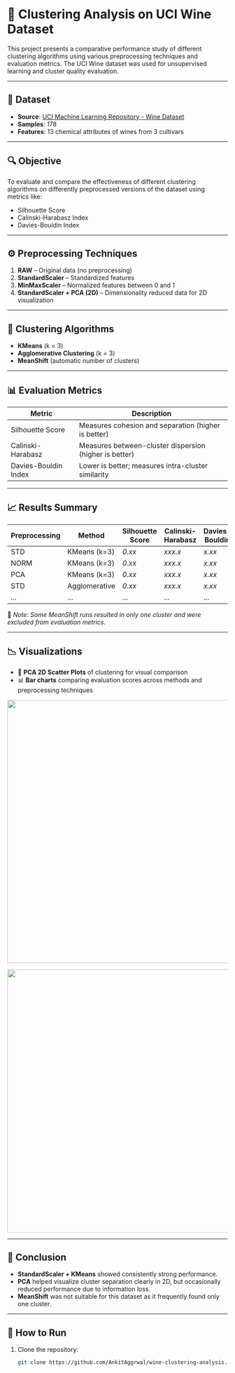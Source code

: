 # 🍷 Clustering Analysis on UCI Wine Dataset

This project presents a comparative performance study of different clustering algorithms using various preprocessing techniques and evaluation metrics. The UCI Wine dataset was used for unsupervised learning and cluster quality evaluation.

---

## 📁 Dataset
- **Source**: [UCI Machine Learning Repository - Wine Dataset](https://archive.ics.uci.edu/ml/datasets/wine)
- **Samples**: 178
- **Features**: 13 chemical attributes of wines from 3 cultivars

---

## 🔍 Objective
To evaluate and compare the effectiveness of different clustering algorithms on differently preprocessed versions of the dataset using metrics like:
- Silhouette Score
- Calinski-Harabasz Index
- Davies-Bouldin Index

---

## ⚙️ Preprocessing Techniques

1. **RAW** – Original data (no preprocessing)
2. **StandardScaler** – Standardized features
3. **MinMaxScaler** – Normalized features between 0 and 1
4. **StandardScaler + PCA (2D)** – Dimensionality reduced data for 2D visualization

---

## 🤖 Clustering Algorithms

- **KMeans** (k = 3)
- **Agglomerative Clustering** (k = 3)
- **MeanShift** (automatic number of clusters)

---

## 📊 Evaluation Metrics

| Metric               | Description |
|----------------------|-------------|
| Silhouette Score     | Measures cohesion and separation (higher is better) |
| Calinski-Harabasz    | Measures between-cluster dispersion (higher is better) |
| Davies-Bouldin Index | Lower is better; measures intra-cluster similarity |

---

## 📈 Results Summary

| Preprocessing | Method            | Silhouette Score | Calinski-Harabasz | Davies-Bouldin |
|---------------|-------------------|------------------|-------------------|----------------|
| STD           | KMeans (k=3)      | *0.xx*           | *xxx.x*           | *x.xx*         |
| NORM          | KMeans (k=3)      | *0.xx*           | *xxx.x*           | *x.xx*         |
| PCA           | KMeans (k=3)      | *0.xx*           | *xxx.x*           | *x.xx*         |
| STD           | Agglomerative     | *0.xx*           | *xxx.x*           | *x.xx*         |
| ...           | ...               | ...              | ...               | ...            |

📌 *Note: Some MeanShift runs resulted in only one cluster and were excluded from evaluation metrics.*

---

## 📉 Visualizations

- 📌 **PCA 2D Scatter Plots** of clustering for visual comparison
- 📊 **Bar charts** comparing evaluation scores across methods and preprocessing techniques

<p align="center">
  <img src="results/cluster_plots.png" width="600" />
</p>

<p align="center">
  <img src="results/evaluation_table.png" width="600" />
</p>

---

## 🧠 Conclusion

- **StandardScaler + KMeans** showed consistently strong performance.
- **PCA** helped visualize cluster separation clearly in 2D, but occasionally reduced performance due to information loss.
- **MeanShift** was not suitable for this dataset as it frequently found only one cluster.

---

## 📂 How to Run

1. Clone the repository:
   ```bash
   git clone https://github.com/AnkitAggrwal/wine-clustering-analysis.git
